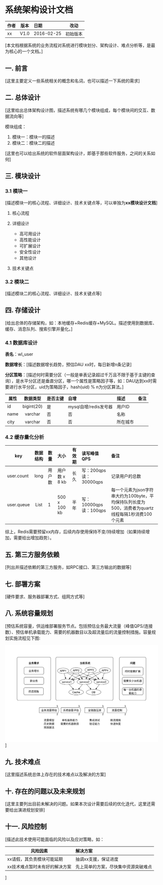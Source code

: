 # 系统架构设计文档

| 作者 | 版本 |  日期 | 改动
|----|:----:|:-----|-----
| xx | V1.0 | 2016-02-25 | 初始版本

[本文档根据系统的业务流程对系统进行模块划分、架构设计、难点分析等，是最为核心的一个文档。]

## 一. 前言

[这里主要定义一些系统相关的概念和名词，也可以描述一下系统的需求]

## 二. 总体设计

[这里给出总体架构设计图，描述系统有哪几个模块组成，每个模块间的交互、数据流向等]

模块组成：

1. 模块一：模块一的描述
2. 模块二：模块二的描述

[这里也可以给出系统的软件层面架构设计，即基于那些软件服务，之间的关系如何]

## 三. 模块设计

### 3.1 模块一

[描述模块一的核心流程、详细设计、技术关键点等，可以单独为**xx模块设计文档**]

1. 核心流程

1. 详细设计

	- 高可用设计
	- 高性能设计
	- 可扩展设计
	- 安全性设计
	- 其他设计

1. 技术关键点

### 3.2 模块二

[描述模块二的核心流程、详细设计、技术关键点等]

## 四. 存储设计

[给出总体的存储架构，如：本地缓存+Redis缓存+MySQL。描述使用到数据库、缓存、消息队列、搜索引擎并量化。]

### 4.1 数据库设计

**表名**：wl_user

**数据增长**：[描述数据增长趋势，预估DAU xx时，每日新增n条记录]

**分区策略**：[描述何时需要分区（一般是单表记录超过千万且不限于基于主键的查询），是水平分区还是垂直分区，哪一个属性是策略因子等，如：DAU达到xx时需要进行水平分区，uid为策略因子，hash(uid) % n为分区算法。]

| 属性 | 数据类型 |  是否主键| 自增 | 描述 | 备注
|----|:----:|:----- |:---- |:---- | :----
| id | bigint(20) | 是 | mysql自增/redis发号器 | 用户ID
| name | varchar | 否 | 否|名称
| city | varchar | 否 | 否| 所在城市

### 4.2 缓存量化分析

| key | 数据结构 |  数量 | 大小 | 有效期 | 读写峰值QPS | 备注
|----|:----:|:----- |:---- |:---- | :---- | :----
| user.count | long | 用户数 |  用户数 x 8 kb | 长久 | 写：200qps 读：30000qps | 记录用户的总数
| user.queue| List | 1 | 500 x 100 kb | 半年 | 写：10000qps 读：100qps | 每一个元素为json字符串大约为100byte，平均保持队列长度为500，消费者为quartz线程每隔1秒消费100个元素| 
	
综上，Redis需要预留xx内存，后续内存使用保持不变/持续增加（如果持续增加，需要给出增加趋势）。

## 五. 第三方服务依赖

[列出并描述依赖的第三方服务，如RPC接口、第三方输出的数据等]


## 七. 部署方案

[硬件要求、服务器部署方式、组网方式等]

## 八. 系统容量规划
 
[预估系统容量，供运维部署服务节点。包括预估业务最大流量（峰值QPS/连接数）、预估单机承载能力、需要的机器数目以及超流量后的流量控制措施。容量规划实施流程见下图:

![](../images/capacity-plan.png)]

## 九. 技术难点

[这里描述系统总体上存在的技术难点以及解决的方案]

## 十. 存在的问题以及未来规划

[这里主要列出目前未解决的问题。如果本次设计需要后续的优化迭代，这里还需要给出演进规划安排]
 
## 十一. 风险控制

[描述此技术使用可能面临的风险以及应对策略，如：

| 风险因素 | 解决方案
|----|:----
| xx请假，其负责模块可能延期 | 抽调xx支援，保证进度
| xx技术难点暂时未有好的解决方案 | 先上简单的方案，尽快集中资源突破难点
]